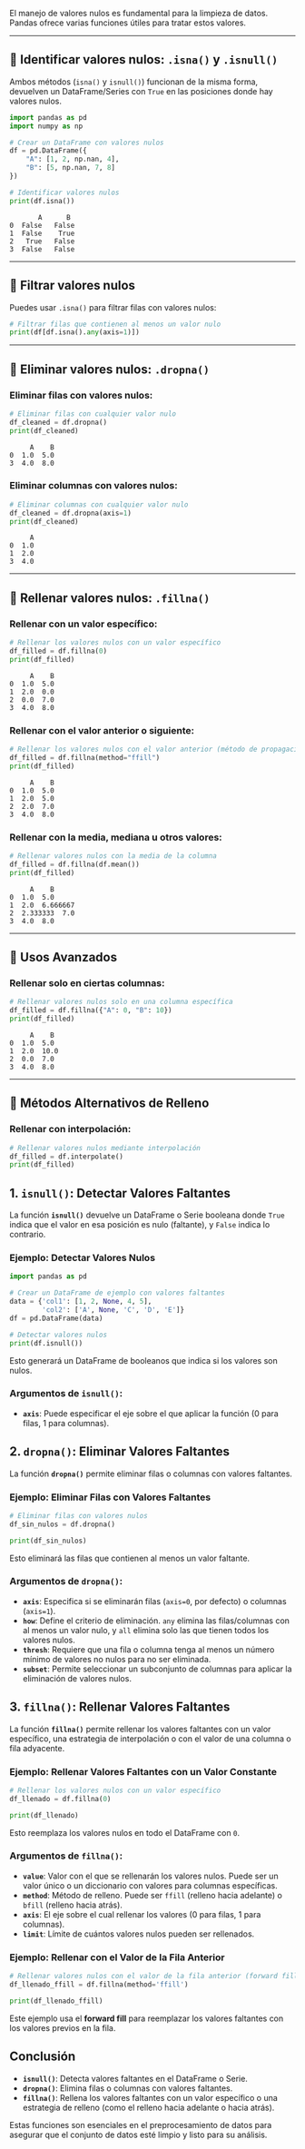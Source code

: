 
El manejo de valores nulos es fundamental para la limpieza de datos. Pandas ofrece varias funciones útiles para tratar estos valores.

---

## 🔹 Identificar valores nulos: `.isna()` y `.isnull()`

Ambos métodos (`isna()` y `isnull()`) funcionan de la misma forma, devuelven un DataFrame/Series con `True` en las posiciones donde hay valores nulos.

```python
import pandas as pd
import numpy as np

# Crear un DataFrame con valores nulos
df = pd.DataFrame({
    "A": [1, 2, np.nan, 4],
    "B": [5, np.nan, 7, 8]
})

# Identificar valores nulos
print(df.isna())
```
```
       A      B
0  False   False
1  False    True
2   True   False
3  False   False
```

---

## 🔹 Filtrar valores nulos

Puedes usar `.isna()` para filtrar filas con valores nulos:

```python
# Filtrar filas que contienen al menos un valor nulo
print(df[df.isna().any(axis=1)])
```

---

## 🔹 Eliminar valores nulos: `.dropna()`

### **Eliminar filas con valores nulos**:
```python
# Eliminar filas con cualquier valor nulo
df_cleaned = df.dropna()
print(df_cleaned)
```
```
     A    B
0  1.0  5.0
3  4.0  8.0
```

### **Eliminar columnas con valores nulos**:
```python
# Eliminar columnas con cualquier valor nulo
df_cleaned = df.dropna(axis=1)
print(df_cleaned)
```
```
     A
0  1.0
1  2.0
3  4.0
```

---

## 🔹 Rellenar valores nulos: `.fillna()`

### **Rellenar con un valor específico**:
```python
# Rellenar los valores nulos con un valor específico
df_filled = df.fillna(0)
print(df_filled)
```
```
     A    B
0  1.0  5.0
1  2.0  0.0
2  0.0  7.0
3  4.0  8.0
```

### **Rellenar con el valor anterior o siguiente**:
```python
# Rellenar los valores nulos con el valor anterior (método de propagación)
df_filled = df.fillna(method="ffill")
print(df_filled)
```
```
     A    B
0  1.0  5.0
1  2.0  5.0
2  2.0  7.0
3  4.0  8.0
```

### **Rellenar con la media, mediana u otros valores**:
```python
# Rellenar valores nulos con la media de la columna
df_filled = df.fillna(df.mean())
print(df_filled)
```
```
     A    B
0  1.0  5.0
1  2.0  6.666667
2  2.333333  7.0
3  4.0  8.0
```

---

## 🔹 Usos Avanzados

### **Rellenar solo en ciertas columnas**:
```python
# Rellenar valores nulos solo en una columna específica
df_filled = df.fillna({"A": 0, "B": 10})
print(df_filled)
```
```
     A    B
0  1.0  5.0
1  2.0  10.0
2  0.0  7.0
3  4.0  8.0
```

---

## 🔹 Métodos Alternativos de Relleno

### **Rellenar con interpolación**:
```python
# Rellenar valores nulos mediante interpolación
df_filled = df.interpolate()
print(df_filled)
```



## **1. `isnull()`**: Detectar Valores Faltantes

La función **`isnull()`** devuelve un DataFrame o Serie booleana donde `True` indica que el valor en esa posición es nulo (faltante), y `False` indica lo contrario.

### Ejemplo: Detectar Valores Nulos

```python
import pandas as pd

# Crear un DataFrame de ejemplo con valores faltantes
data = {'col1': [1, 2, None, 4, 5],
        'col2': ['A', None, 'C', 'D', 'E']}
df = pd.DataFrame(data)

# Detectar valores nulos
print(df.isnull())
```

Esto generará un DataFrame de booleanos que indica si los valores son nulos.

### Argumentos de `isnull()`:
- **`axis`**: Puede especificar el eje sobre el que aplicar la función (0 para filas, 1 para columnas).

## **2. `dropna()`**: Eliminar Valores Faltantes

La función **`dropna()`** permite eliminar filas o columnas con valores faltantes. 

### Ejemplo: Eliminar Filas con Valores Faltantes

```python
# Eliminar filas con valores nulos
df_sin_nulos = df.dropna()

print(df_sin_nulos)
```

Esto eliminará las filas que contienen al menos un valor faltante.

### Argumentos de `dropna()`:
- **`axis`**: Especifica si se eliminarán filas (`axis=0`, por defecto) o columnas (`axis=1`).
- **`how`**: Define el criterio de eliminación. `any` elimina las filas/columnas con al menos un valor nulo, y `all` elimina solo las que tienen todos los valores nulos.
- **`thresh`**: Requiere que una fila o columna tenga al menos un número mínimo de valores no nulos para no ser eliminada.
- **`subset`**: Permite seleccionar un subconjunto de columnas para aplicar la eliminación de valores nulos.

## **3. `fillna()`**: Rellenar Valores Faltantes

La función **`fillna()`** permite rellenar los valores faltantes con un valor específico, una estrategia de interpolación o con el valor de una columna o fila adyacente.

### Ejemplo: Rellenar Valores Faltantes con un Valor Constante

```python
# Rellenar los valores nulos con un valor específico
df_llenado = df.fillna(0)

print(df_llenado)
```

Esto reemplaza los valores nulos en todo el DataFrame con `0`.

### Argumentos de `fillna()`:
- **`value`**: Valor con el que se rellenarán los valores nulos. Puede ser un valor único o un diccionario con valores para columnas específicas.
- **`method`**: Método de relleno. Puede ser `ffill` (relleno hacia adelante) o `bfill` (relleno hacia atrás).
- **`axis`**: El eje sobre el cual rellenar los valores (0 para filas, 1 para columnas).
- **`limit`**: Límite de cuántos valores nulos pueden ser rellenados.

### Ejemplo: Rellenar con el Valor de la Fila Anterior

```python
# Rellenar valores nulos con el valor de la fila anterior (forward fill)
df_llenado_ffill = df.fillna(method='ffill')

print(df_llenado_ffill)
```

Este ejemplo usa el **forward fill** para reemplazar los valores faltantes con los valores previos en la fila.

## **Conclusión**

- **`isnull()`**: Detecta valores faltantes en el DataFrame o Serie.
- **`dropna()`**: Elimina filas o columnas con valores faltantes.
- **`fillna()`**: Rellena los valores faltantes con un valor específico o una estrategia de relleno (como el relleno hacia adelante o hacia atrás).

Estas funciones son esenciales en el preprocesamiento de datos para asegurar que el conjunto de datos esté limpio y listo para su análisis.
